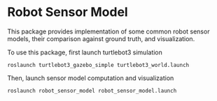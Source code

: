 # Robot Sensor Model

This package provides implementation of some common robot sensor models, their comparison against ground truth, and visualization.

To use this package, first launch turtlebot3 simulation
```
roslaunch turtlebot3_gazebo_simple turtlebot3_world.launch
```
Then, launch sensor model computation and visualization
```
roslaunch robot_sensor_model robot_sensor_model.launch
```